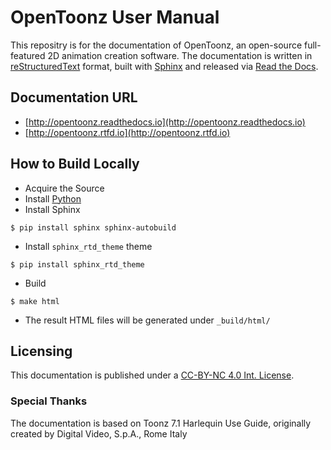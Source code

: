 # OpenToonz User Manual

This repositry is for the documentation of OpenToonz, an open-source full-featured 2D animation creation software.
The documentation is written in [reStructuredText](http://docutils.sourceforge.net/rst.html) format, built with [Sphinx](http://www.sphinx-doc.org/en/stable/) and released via [Read the Docs](https://readthedocs.org/).

## Documentation URL
- [http://opentoonz.readthedocs.io](http://opentoonz.readthedocs.io)
- [http://opentoonz.rtfd.io](http://opentoonz.rtfd.io)

## How to Build Locally

- Acquire the Source
- Install [Python](https://www.python.org/downloads/)
- Install Sphinx

`$ pip install sphinx sphinx-autobuild`

- Install `sphinx_rtd_theme` theme

`$ pip install sphinx_rtd_theme`

- Build

`$ make html`

- The result HTML files will be generated under `_build/html/`

## Licensing

This documentation is published under a [CC-BY-NC 4.0 Int. License](https://creativecommons.org/licenses/by-nc/4.0/).

### Special Thanks

The documentation is based on Toonz 7.1 Harlequin Use Guide, originally created by Digital Video, S.p.A., Rome Italy
